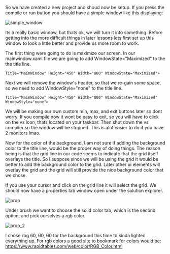 So we have created a new project and shoud now be setup. If you press the compile or run button you should have a simple window like this displaying:

![simple_window](https://github.com/ravenleeblack/Illeshian-Ide/assets/76606152/d52c1456-4a2e-4c0d-af76-3c4066110823)

Its a really basic window, but thats ok, we will turn it into something. Before getting into the more difficult things in later lessons lets first set up this window to look a little better and provide us more room to work.

The first thing were going to do is maximize our screen. In our mainwindow.xaml file we are going to add WindowState="Maximized" to the the title line.

    Title="MainWindow" Height="450" Width="800" WindowState="Maximized">

Next we will remove the window's header, so that we re-gain some space, so we need to add WindowStyle="none" to the title line.

    Title="MainWindow" Height="450" Width="800" WindowState="Maximized" WindowStyle="none">

We will be making our own custom min, max, and exit buttons later so dont worry. If you compile now it wont be easy to exit, so you will have to click on the vs icon, thats located  on your taskbar. Then shut down the vs compiler so the window will be stopped. This is alot easier to do if you have 2 monitors lmao.

Now for the color of the background, I am not sure if adding the background color to the title line, would be the proper way of doing things. The reason being is that the grid line in our code seems to indicate that the grid itself overlays the title. So I suppose since we will be using the grid it would be better to add the background color to the grid. Later other ui elements will overlay the grid and the grid will still provide the nice background color that we chose.

If you use your cursor and click on the grid line it will select the grid. We should now have a properties tab window open under the solution explorer.

![prop](https://github.com/ravenleeblack/Illeshian-Ide/assets/76606152/f4938c84-51d0-4940-aa7c-64c4bd594100)

Under brush we want to choose the solid color tab, which is the second option, and pick ourselves a rgb color.

![prop_2](https://github.com/ravenleeblack/Illeshian-Ide/assets/76606152/ccb62dfa-9963-44bb-a358-c9e80446a021)

I chose rbg 60, 60, 60 for the background this time to kinda lighten everything up. For rgb colors a good site to bookmark for colors would be:
https://www.rapidtables.com/web/color/RGB_Color.html




